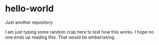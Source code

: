 # hello-world
Just another repository

I am just typing some random crap here to test how this works. I hope no one ends up reading this.
That would be embarrasing.
